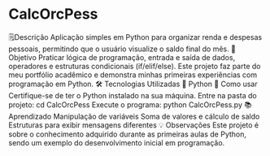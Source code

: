 # CalcOrcPess
🗒️Descrição
Aplicação simples em Python para organizar renda e despesas pessoais, permitindo que o usuário visualize o saldo final do mês.
🎯 Objetivo
Praticar lógica de programação, entrada e saída de dados, operadores e estruturas condicionais (if/elif/else). Este projeto faz parte do meu portfólio acadêmico e demonstra minhas primeiras experiências com programação em Python.
🛠 Tecnologias Utilizadas
🐍 Python
🚀 Como usar
Certifique-se de ter o Python instalado na sua máquina.
Entre na pasta do projeto: cd CalcOrcPess
Execute o programa: python CalcOrcPess.py
📚 Aprendizado
Manipulação de variáveis
Soma de valores e cálculo de saldo
Estruturas para exibir mensagens diferentes
💡 Observações
Este projeto é sobre o conhecimento adquirido durante as primeiras aulas de Python, sendo um exemplo do desenvolvimento inicial em programação.


